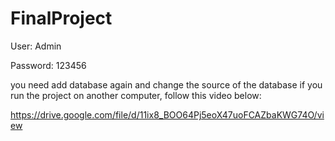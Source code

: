 # FinalProject

User: Admin

Password: 123456

you need add database again and change the source of the database if you run the project on another computer, follow this video below:

https://drive.google.com/file/d/11ix8_BOO64Pj5eoX47uoFCAZbaKWG74O/view
